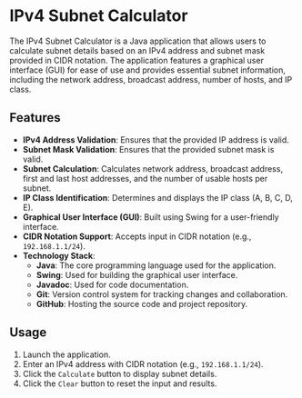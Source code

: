 # IPv4 Subnet Calculator

The IPv4 Subnet Calculator is a Java application that allows users to calculate subnet details based on an IPv4 address and subnet mask provided in CIDR notation. The application features a graphical user interface (GUI) for ease of use and provides essential subnet information, including the network address, broadcast address, number of hosts, and IP class.

## Features

- **IPv4 Address Validation**: Ensures that the provided IP address is valid.
- **Subnet Mask Validation**: Ensures that the provided subnet mask is valid.
- **Subnet Calculation**: Calculates network address, broadcast address, first and last host addresses, and the number of usable hosts per subnet.
- **IP Class Identification**: Determines and displays the IP class (A, B, C, D, E).
- **Graphical User Interface (GUI)**: Built using Swing for a user-friendly interface.
- **CIDR Notation Support**: Accepts input in CIDR notation (e.g., `192.168.1.1/24`).
- **Technology Stack**:
  - **Java**: The core programming language used for the application.
  - **Swing**: Used for building the graphical user interface.
  - **Javadoc**: Used for code documentation.
  - **Git**: Version control system for tracking changes and collaboration.
  - **GitHub**: Hosting the source code and project repository.


## Usage
1. Launch the application.
2. Enter an IPv4 address with CIDR notation (e.g., `192.168.1.1/24`).
3. Click the `Calculate` button to display subnet details.
4. Click the `Clear` button to reset the input and results.


